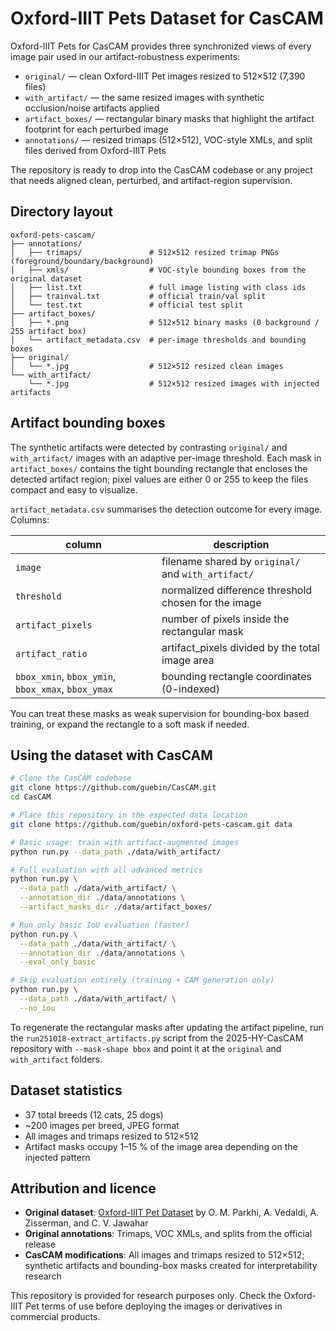 # Oxford-IIIT Pets Dataset for CasCAM

Oxford-IIIT Pets for CasCAM provides three synchronized views of every image pair used in our artifact-robustness experiments:

- `original/` — clean Oxford-IIIT Pet images resized to 512×512 (7,390 files)
- `with_artifact/` — the same resized images with synthetic occlusion/noise artifacts applied
- `artifact_boxes/` — rectangular binary masks that highlight the artifact footprint for each perturbed image
- `annotations/` — resized trimaps (512×512), VOC-style XMLs, and split files derived from Oxford-IIIT Pets

The repository is ready to drop into the CasCAM codebase or any project that needs aligned clean, perturbed, and artifact-region supervision.

## Directory layout
```
oxford-pets-cascam/
├── annotations/
│   ├── trimaps/               # 512×512 resized trimap PNGs (foreground/boundary/background)
│   ├── xmls/                  # VOC-style bounding boxes from the original dataset
│   ├── list.txt               # full image listing with class ids
│   ├── trainval.txt           # official train/val split
│   └── test.txt               # official test split
├── artifact_boxes/
│   ├── *.png                  # 512×512 binary masks (0 background / 255 artifact box)
│   └── artifact_metadata.csv  # per-image thresholds and bounding boxes
├── original/
│   └── *.jpg                  # 512×512 resized clean images
└── with_artifact/
    └── *.jpg                  # 512×512 resized images with injected artifacts
```

## Artifact bounding boxes
The synthetic artifacts were detected by contrasting `original/` and `with_artifact/` images with an adaptive per-image threshold. Each mask in `artifact_boxes/` contains the tight bounding rectangle that encloses the detected artifact region; pixel values are either 0 or 255 to keep the files compact and easy to visualize.

`artifact_metadata.csv` summarises the detection outcome for every image. Columns:

| column | description |
| ------ | ----------- |
| `image` | filename shared by `original/` and `with_artifact/` |
| `threshold` | normalized difference threshold chosen for the image |
| `artifact_pixels` | number of pixels inside the rectangular mask |
| `artifact_ratio` | artifact_pixels divided by the total image area |
| `bbox_xmin`, `bbox_ymin`, `bbox_xmax`, `bbox_ymax` | bounding rectangle coordinates (0-indexed) |

You can treat these masks as weak supervision for bounding-box based training, or expand the rectangle to a soft mask if needed.

## Using the dataset with CasCAM
```bash
# Clone the CasCAM codebase
git clone https://github.com/guebin/CasCAM.git
cd CasCAM

# Place this repository in the expected data location
git clone https://github.com/guebin/oxford-pets-cascam.git data

# Basic usage: train with artifact-augmented images
python run.py --data_path ./data/with_artifact/

# Full evaluation with all advanced metrics
python run.py \
  --data_path ./data/with_artifact/ \
  --annotation_dir ./data/annotations \
  --artifact_masks_dir ./data/artifact_boxes/

# Run only basic IoU evaluation (faster)
python run.py \
  --data_path ./data/with_artifact/ \
  --annotation_dir ./data/annotations \
  --eval_only_basic

# Skip evaluation entirely (training + CAM generation only)
python run.py \
  --data_path ./data/with_artifact/ \
  --no_iou
```

To regenerate the rectangular masks after updating the artifact pipeline, run the `run251018-extract_artifacts.py` script from the 2025-HY-CasCAM repository with `--mask-shape bbox` and point it at the `original` and `with_artifact` folders.

## Dataset statistics
- 37 total breeds (12 cats, 25 dogs)
- ~200 images per breed, JPEG format
- All images and trimaps resized to 512×512
- Artifact masks occupy 1–15 % of the image area depending on the injected pattern

## Attribution and licence
- **Original dataset**: [Oxford-IIIT Pet Dataset](https://www.robots.ox.ac.uk/~vgg/data/pets/) by O. M. Parkhi, A. Vedaldi, A. Zisserman, and C. V. Jawahar
- **Original annotations**: Trimaps, VOC XMLs, and splits from the official release
- **CasCAM modifications**: All images and trimaps resized to 512×512; synthetic artifacts and bounding-box masks created for interpretability research

This repository is provided for research purposes only. Check the Oxford-IIIT Pet terms of use before deploying the images or derivatives in commercial products.
